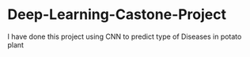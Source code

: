 # Deep-Learning-Castone-Project
I have done this project using CNN to predict type of Diseases in potato plant
